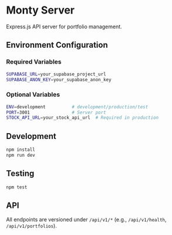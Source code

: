 # Monty Server

Express.js API server for portfolio management.

## Environment Configuration

### Required Variables

```bash
SUPABASE_URL=your_supabase_project_url
SUPABASE_ANON_KEY=your_supabase_anon_key
```

### Optional Variables

```bash
ENV=development          # development/production/test
PORT=3001                # Server port
STOCK_API_URL=your_stock_api_url  # Required in production
```

## Development

```bash
npm install
npm run dev
```

## Testing

```bash
npm test
```

## API

All endpoints are versioned under `/api/v1/*` (e.g., `/api/v1/health`, `/api/v1/portfolios`).
